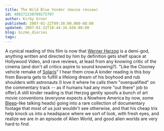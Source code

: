```yaml
---
title: The Wild Blue Yonder (movie review)
id: 488272238789275707
author: Kirby Urner
published: 2007-01-22T09:38:00.000-08:00
updated: 2007-01-22T10:44:34.636-08:00
blog: bizmo_diaries
tags: 
---
```


A cynical reading of this film is now that [Werner Herzog](http://controlroom.blogspot.com/2007/01/fitzcarraldo-movie-review.html) is a demi-god, anything written and directed by him by definition gets shelf space at Hollywood Video, and rave reviews, at least from any knowing critic of the cinema (and don't all critics aspire to sound knowing?).  "Like the Clooney vehicle remake of [Solaris](http://www.imdb.com/title/tt0307479/)" I hear them crow.A kinder reading is this boy from Bavaria gets to fulfill a lifelong dream of his boyhood and rub shoulders with astronauts (I love it where he calls them "overqualified" on the commentary track -- as if humans had any more "out there" job to offer).A still kinder reading is that Herzog gently spoofs a bunch of art movie conventions (everyone expects a Nowhere America by now, some [Bleep](http://worldgame.blogspot.com/2006/02/what-bleep-movie-review.html)-like talking heads) going into a rare collection of documentary footage that most of us just wouldn't see otherwise, and that his cheap trix help knock us into a headspace where we sort of look, with fresh eyes, and realize we are in an episode of Alien World, and good alien worlds are very hard to find.